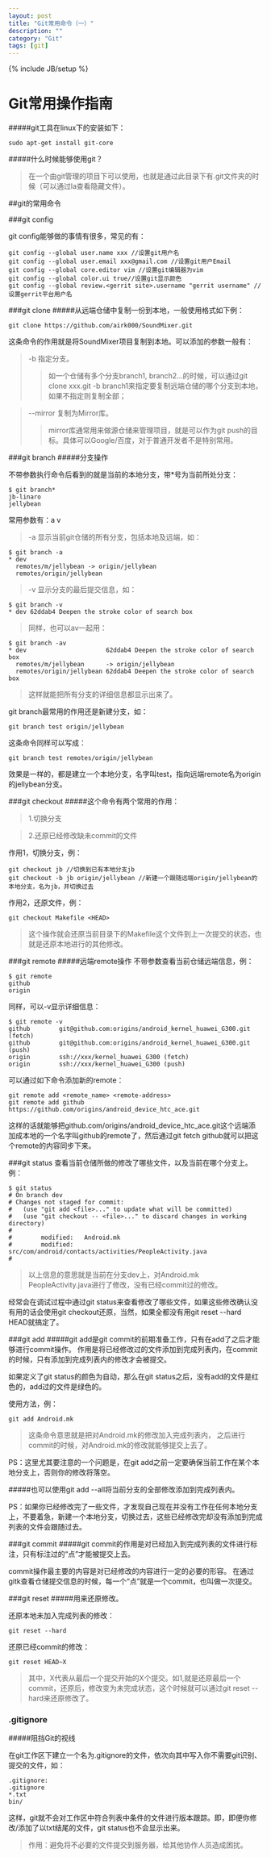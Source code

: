 ```yaml
---
layout: post
title: "Git常用命令（一）"
description: ""
category: "Git"
tags: [git]
---
```

{% include JB/setup %}

Git常用操作指南
====

#####git工具在linux下的安装如下：

    sudo apt-get install git-core

#####什么时候能够使用git？
>在一个由git管理的项目下可以使用，也就是通过此目录下有.git文件夹的时候（可以通过la查看隐藏文件）。

##git的常用命令

###git config

git config能够做的事情有很多，常见的有：


    git config --global user.name xxx //设置git用户名
    git config --global user.email xxx@gmail.com //设置git用户Email
    git config --global core.editor vim //设置git编辑器为vim
    git config --global color.ui true//设置git显示颜色
    git config --global review.<gerrit site>.username "gerrit username" //设置gerrit平台用户名
###git clone
#####从远端仓储中复制一份到本地，一般使用格式如下例：


    git clone https://github.com/airk000/SoundMixer.git

这条命令的作用就是将SoundMixer项目复制到本地。可以添加的参数一般有：
>-b 指定分支。
>>如一个仓储有多个分支branch1, branch2...的时候，可以通过git clone xxx.git -b branch1来指定要复制远端仓储的哪个分支到本地，如果不指定则复制全部；

>--mirror 复制为Mirror库。
>>mirror库通常用来做源仓储来管理项目，就是可以作为git push的目标。具体可以Google/百度，对于普通开发者不是特别常用。

###git branch
#####分支操作

不带参数执行命令后看到的就是当前的本地分支，带\*号为当前所处分支：

    $ git branch*
    jb-linaro
    jellybean
常用参数有：a v
>-a 显示当前git仓储的所有分支，包括本地及远端，如：
>

    $ git branch -a
    * dev
      remotes/m/jellybean -> origin/jellybean
      remotes/origin/jellybean
>-v 显示分支的最后提交信息，如：
>

    $ git branch -v
    * dev 62ddab4 Deepen the stroke color of search box
>同样，也可以av一起用：
>

    $ git branch -av
    * dev                      62ddab4 Deepen the stroke color of search box
      remotes/m/jellybean      -> origin/jellybean
      remotes/origin/jellybean 62ddab4 Deepen the stroke color of search box
>这样就能把所有分支的详细信息都显示出来了。

git branch最常用的作用还是新建分支，如：

    git branch test origin/jellybean
这条命令同样可以写成：

    git branch test remotes/origin/jellybean
效果是一样的，都是建立一个本地分支，名字叫test，指向远端remote名为origin的jellybean分支。

###git checkout
#####这个命令有两个常用的作用：
>1.切换分支

>2.还原已经修改缺未commit的文件

作用1，切换分支，例：

    git checkout jb //切换到已有本地分支jb
    git checkout -b jb origin/jellybean //新建一个跟随远端origin/jellybean的本地分支，名为jb，并切换过去
作用2，还原文件，例：

    git checkout Makefile <HEAD>
>这个操作就会还原当前目录下的Makefile这个文件到上一次提交的状态，也就是还原本地进行的其他修改。

###git remote
#####远端remote操作
不带参数查看当前仓储远端信息，例：

    $ git remote
    github
    origin
同样，可以-v显示详细信息：

    $ git remote -v
    github        git@github.com:origins/android_kernel_huawei_G300.git (fetch)
    github        git@github.com:origins/android_kernel_huawei_G300.git (push)
    origin        ssh://xxx/kernel_huawei_G300 (fetch)
    origin        ssh://xxx/kernel_huawei_G300 (push)
可以通过如下命令添加新的remote：

    git remote add <remote_name> <remote-address>
    git remote add github https://github.com/origins/android_device_htc_ace.git
这样的话就能够把github.com/origins/android_device_htc_ace.git这个远端添加成本地的一个名字叫github的remote了，然后通过git fetch github就可以把这个remote的内容同步下来。

###git status
查看当前仓储所做的修改了哪些文件，以及当前在哪个分支上。例：

    $ git status
    # On branch dev
    # Changes not staged for commit:
    #   (use "git add <file>..." to update what will be committed)
    #   (use "git checkout -- <file>..." to discard changes in working directory)
    #
    #        modified:   Android.mk
    #        modified:   src/com/android/contacts/activities/PeopleActivity.java
    #
>以上信息的意思就是当前在分支dev上，对Android.mk PeopleActivity.java进行了修改，没有已经commit过的修改。

经常会在调试过程中通过git status来查看修改了哪些文件，如果这些修改确认没有用的话会使用git checkout还原，当然，如果全都没有用git reset --hard HEAD就搞定了。

###git add
#####git add是git commit的前期准备工作，只有在add了之后才能够进行commit操作。
作用是将已经修改过的文件添加到完成列表内，在commit的时候，只有添加到完成列表内的修改才会被提交。

如果定义了git status的颜色为自动，那么在git status之后，没有add的文件是红色的，add过的文件是绿色的。

使用方法，例：

    git add Android.mk
>这条命令意思就是把对Android.mk的修改加入完成列表内， 之后进行commit的时候，对Android.mk的修改就能够提交上去了。

PS：这里尤其要注意的一个问题是，在git add之前一定要确保当前工作在某个本地分支上，否则你的修改将落空。

#####也可以使用git add --all将当前分支的全部修改添加到完成列表内。

PS：如果你已经修改完了一些文件，才发现自己现在并没有工作在任何本地分支上，不要着急，新建一个本地分支，切换过去，这些已经修改完却没有添加到完成列表的文件会跟随过去。

###git commit
#####git commit的作用是对已经加入到完成列表的文件进行标注，只有标注过的“点”才能被提交上去。

commit操作最主要的内容是对已经修改的内容进行一定的必要的形容。
在通过gitk查看仓储提交信息的时候，每一个“点”就是一个commit，也叫做一次提交。

###git reset
#####用来还原修改。

还原本地未加入完成列表的修改：

    git reset --hard
还原已经commit的修改：

    git reset HEAD~X
>其中，X代表从最后一个提交开始的X个提交。如1,就是还原最后一个commit，还原后，修改变为未完成状态，这个时候就可以通过git reset --hard来还原修改了。

### .gitignore
#####阻挡Git的视线

在git工作区下建立一个名为.gitignore的文件，依次向其中写入你不需要git识别、提交的文件，如：

    .gitignore:
    .gitignore
    *.txt
    bin/

这样，git就不会对工作区中符合列表中条件的文件进行版本跟踪。即，即便你修改/添加了以txt结尾的文件，git status也不会显示出来。
>作用：避免将不必要的文件提交到服务器，给其他协作人员造成困扰。
